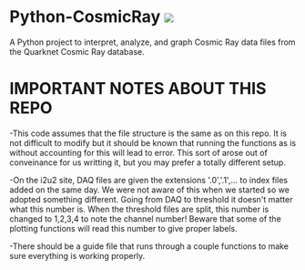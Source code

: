 # Python-CosmicRay [![](https://circleci.com/gh/onlineth/Python-CosmicRay.svg?&style=shield)](https://circleci.com/gh/onlineth/Python-CosmicRay/)

A Python project to interpret, analyze, and graph Cosmic Ray data files from the Quarknet Cosmic Ray database.

# IMPORTANT NOTES ABOUT THIS REPO
-This code assumes that the file structure is the same as on this repo. It is not difficult to modify but it should be known that running the functions as is without accounting for this will lead to error. This sort of arose out of conveinance for us writting it, but you may prefer a totally different setup.

-On the i2u2 site, DAQ files are given the extensions '.0','.1',... to index files added on the same day. We were not aware of this when we started so we adopted something different. Going from DAQ to threshold it doesn't matter what this number is. When the threshold files are split, this number is changed to 1,2,3,4 to note the channel number! Beware that some of the plotting functions will read this number to give proper labels.

-There should be a guide file that runs through a couple functions to make sure everything is working properly.
